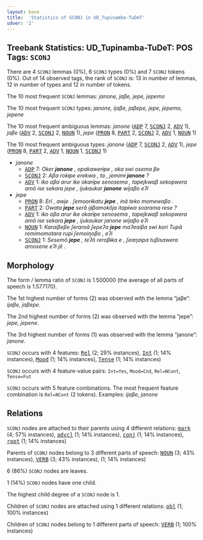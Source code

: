 ```yaml
---
layout: base
title:  'Statistics of SCONJ in UD_Tupinamba-TuDeT'
udver: '2'
---
```


## Treebank Statistics: UD_Tupinamba-TuDeT: POS Tags: `SCONJ`

There are 4 `SCONJ` lemmas (0%), 6 `SCONJ` types (0%) and 7 `SCONJ` tokens (0%).
Out of 14 observed tags, the rank of `SCONJ` is: 13 in number of lemmas, 12 in number of types and 12 in number of tokens.

The 10 most frequent `SCONJ` lemmas: <em>janone, jaβe, jepe, jepemo</em>

The 10 most frequent `SCONJ` types:  <em>janone, ijaβe, jaβepe, jepe, jepemo, jepene</em>

The 10 most frequent ambiguous lemmas: <em>janone</em> (<tt><a href="tpn_tudet-pos-ADP.html">ADP</a></tt> 7, <tt><a href="tpn_tudet-pos-SCONJ.html">SCONJ</a></tt> 2, <tt><a href="tpn_tudet-pos-ADV.html">ADV</a></tt> 1), <em>jaβe</em> (<tt><a href="tpn_tudet-pos-ADV.html">ADV</a></tt> 2, <tt><a href="tpn_tudet-pos-SCONJ.html">SCONJ</a></tt> 2, <tt><a href="tpn_tudet-pos-NOUN.html">NOUN</a></tt> 1), <em>jepe</em> (<tt><a href="tpn_tudet-pos-PRON.html">PRON</a></tt> 8, <tt><a href="tpn_tudet-pos-PART.html">PART</a></tt> 2, <tt><a href="tpn_tudet-pos-SCONJ.html">SCONJ</a></tt> 2, <tt><a href="tpn_tudet-pos-ADV.html">ADV</a></tt> 1, <tt><a href="tpn_tudet-pos-NOUN.html">NOUN</a></tt> 1)

The 10 most frequent ambiguous types:  <em>janone</em> (<tt><a href="tpn_tudet-pos-ADP.html">ADP</a></tt> 7, <tt><a href="tpn_tudet-pos-SCONJ.html">SCONJ</a></tt> 2, <tt><a href="tpn_tudet-pos-ADV.html">ADV</a></tt> 1), <em>jepe</em> (<tt><a href="tpn_tudet-pos-PRON.html">PRON</a></tt> 8, <tt><a href="tpn_tudet-pos-PART.html">PART</a></tt> 2, <tt><a href="tpn_tudet-pos-ADV.html">ADV</a></tt> 1, <tt><a href="tpn_tudet-pos-NOUN.html">NOUN</a></tt> 1, <tt><a href="tpn_tudet-pos-SCONJ.html">SCONJ</a></tt> 1)


* <em>janone</em>
  * <tt><a href="tpn_tudet-pos-ADP.html">ADP</a></tt> 7: <em>Oker <b>janone</b> , opakawerɨpe , oka swi osema βe</em>
  * <tt><a href="tpn_tudet-pos-SCONJ.html">SCONJ</a></tt> 2: <em>Aβa rokɨpe erekwa , ta , jemimɨ <b>janone</b> ?</em>
  * <tt><a href="tpn_tudet-pos-ADV.html">ADV</a></tt> 1: <em>iko aβa arur ike okarɨpe senosema , tapejkwaβ sekopwera amõ ise sekara jepe , ijukaukar <b>janone</b> wijaβo eʔi</em>
* <em>jepe</em>
  * <tt><a href="tpn_tudet-pos-PRON.html">PRON</a></tt> 8: <em>Erĩ , awje . ʃemoorɨkatu <b>jepe</b> , inã teko momewaβo .</em>
  * <tt><a href="tpn_tudet-pos-PART.html">PART</a></tt> 2: <em>Owata <b>jepe</b> serã ijɨβamokõja itapɨwa soarama rese ?</em>
  * <tt><a href="tpn_tudet-pos-ADV.html">ADV</a></tt> 1: <em>iko aβa arur ike okarɨpe senosema , tapejkwaβ sekopwera amõ ise sekara <b>jepe</b> , ijukaukar janone wijaβo eʔi</em>
  * <tt><a href="tpn_tudet-pos-NOUN.html">NOUN</a></tt> 1: <em>Karaiβeβe ʃeraroã ʃepeʔa <b>jepe</b> maʔeaiβa swi kori Tupã remimomotara rupi ʃemoiŋoβo , eʔi</em>
  * <tt><a href="tpn_tudet-pos-SCONJ.html">SCONJ</a></tt> 1: <em>Sesemõ <b>jepe</b> , teʔõ reroβɨka e , ʃeaŋaipa tuβisawera amosene eʔi jẽ .</em>

## Morphology

The form / lemma ratio of `SCONJ` is 1.500000 (the average of all parts of speech is 1.577170).

The 1st highest number of forms (2) was observed with the lemma “jaβe”: <em>ijaβe, jaβepe</em>.

The 2nd highest number of forms (2) was observed with the lemma “jepe”: <em>jepe, jepene</em>.

The 3rd highest number of forms (1) was observed with the lemma “janone”: <em>janone</em>.

`SCONJ` occurs with 4 features: <tt><a href="tpn_tudet-feat-Rel.html">Rel</a></tt> (2; 29% instances), <tt><a href="tpn_tudet-feat-Int.html">Int</a></tt> (1; 14% instances), <tt><a href="tpn_tudet-feat-Mood.html">Mood</a></tt> (1; 14% instances), <tt><a href="tpn_tudet-feat-Tense.html">Tense</a></tt> (1; 14% instances)

`SCONJ` occurs with 4 feature-value pairs: `Int=Yes`, `Mood=Cnd`, `Rel=NCont`, `Tense=Fut`

`SCONJ` occurs with 5 feature combinations.
The most frequent feature combination is `Rel=NCont` (2 tokens).
Examples: <em>ijaβe, janone</em>


## Relations

`SCONJ` nodes are attached to their parents using 4 different relations: <tt><a href="tpn_tudet-dep-mark.html">mark</a></tt> (4; 57% instances), <tt><a href="tpn_tudet-dep-advcl.html">advcl</a></tt> (1; 14% instances), <tt><a href="tpn_tudet-dep-conj.html">conj</a></tt> (1; 14% instances), <tt><a href="tpn_tudet-dep-root.html">root</a></tt> (1; 14% instances)

Parents of `SCONJ` nodes belong to 3 different parts of speech: <tt><a href="tpn_tudet-pos-NOUN.html">NOUN</a></tt> (3; 43% instances), <tt><a href="tpn_tudet-pos-VERB.html">VERB</a></tt> (3; 43% instances),  (1; 14% instances)

6 (86%) `SCONJ` nodes are leaves.

1 (14%) `SCONJ` nodes have one child.

The highest child degree of a `SCONJ` node is 1.

Children of `SCONJ` nodes are attached using 1 different relations: <tt><a href="tpn_tudet-dep-obl.html">obl</a></tt> (1; 100% instances)

Children of `SCONJ` nodes belong to 1 different parts of speech: <tt><a href="tpn_tudet-pos-VERB.html">VERB</a></tt> (1; 100% instances)

